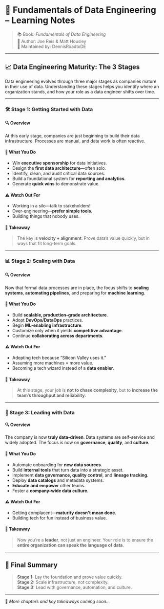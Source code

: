 # 🚀 Fundamentals of Data Engineering – Learning Notes

> 📚 Book: *Fundamentals of Data Engineering*  
> 🧠 Author: Joe Reis & Matt Housley  
> 📝 Maintained by: DennisRoadtoDE

---

## 📈 Data Engineering Maturity: The 3 Stages

Data engineering evolves through three major stages as companies mature in their use of data. Understanding these stages helps you identify where an organization stands, and how your role as a data engineer shifts over time.

---

### 🛠️ Stage 1: Getting Started with Data

#### 🔍 Overview
At this early stage, companies are just beginning to build their data infrastructure. Processes are manual, and data work is often reactive.

#### 🎯 What You Do
- Win **executive sponsorship** for data initiatives.
- Design the **first data architecture**—often solo.
- Identify, clean, and audit critical data sources.
- Build a foundational system for **reporting and analytics**.
- Generate **quick wins** to demonstrate value.

#### ⚠️ Watch Out For
- Working in a silo—talk to stakeholders!
- Over-engineering—**prefer simple tools**.
- Building things that nobody uses.

#### 🧠 Takeaway
> The key is **velocity + alignment**. Prove data’s value quickly, but in ways that fit long-term goals.

---

### 📊 Stage 2: Scaling with Data

#### 🔍 Overview
Now that formal data processes are in place, the focus shifts to **scaling systems**, **automating pipelines**, and preparing for **machine learning**.

#### 🎯 What You Do
- Build **scalable, production-grade architecture**.
- Adopt **DevOps/DataOps** practices.
- Begin **ML-enabling infrastructure**.
- Customize only when it yields **competitive advantage**.
- Continue **collaborating across departments**.

#### ⚠️ Watch Out For
- Adopting tech because “Silicon Valley uses it.”
- Assuming more machines = more value.
- Becoming a tech wizard instead of a **data enabler**.

#### 🧠 Takeaway
> At this stage, your job is **not to chase complexity**, but to **increase the team’s throughput and reliability**.

---

### 🧠 Stage 3: Leading with Data

#### 🔍 Overview
The company is now **truly data-driven**. Data systems are self-service and widely adopted. The focus is now on **governance**, **quality**, and **culture**.

#### 🎯 What You Do
- Automate onboarding for **new data sources**.
- Build **internal tools** that turn data into a strategic asset.
- Implement **data governance, quality control**, and **lineage tracking**.
- Deploy **data catalogs** and metadata systems.
- **Educate and empower** other teams.
- Foster a **company-wide data culture**.

#### ⚠️ Watch Out For
- Getting complacent—**maturity doesn't mean done**.
- Building tech for fun instead of business value.

#### 🧠 Takeaway
> Now you’re a **leader**, not just an engineer. Your role is to ensure the **entire organization can speak the language of data**.

---

## 📌 Final Summary

> **Stage 1:** Lay the foundation and prove value quickly.  
> **Stage 2:** Scale infrastructure, not complexity.  
> **Stage 3:** Lead with governance, automation, and culture.

---

🧾 _More chapters and key takeaways coming soon..._
